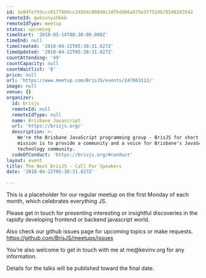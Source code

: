 ```yaml
---
id: 1e84fef93ccc0177809cc34564c80840c1dfbddb6a575e3ff52db78546283542
remoteId: qwkzxnyxhbkb
remoteIdType: meetup
status: upcoming
timeStart: '2018-05-14T08:30:00.000Z'
timeEnd: null
timeCreated: '2018-04-22T05:38:31.827Z'
timeUpdated: '2018-04-22T05:38:31.827Z'
countAttending: '49'
countCapacity: null
countWaitlist: '0'
price: null
url: 'https://www.meetup.com/BrisJS/events/247063112/'
image: null
venue: {}
organizer:
  id: brisjs
  remoteId: null
  remoteIdType: null
  name: Brisbane Javascript
  url: 'https://brisjs.org/'
  description: >-
    We're the Brisbane JavaScript programming group - BrisJS for short. Our
    mission is to provide a community and a voice for Brisbane's JavaScript
    technology community.
  codeOfConduct: 'https://brisjs.org/#conduct'
layout: event
title: The Next BrisJS - Call For Speakers
date: '2018-04-22T05:38:31.827Z'

---
```

<p>This is a placeholder for our regular meetup on the first Monday of each month, which celebrates everything JS.</p> <p>Please get in touch for presenting interesting or insightful discoveries in the rapidly developing frontend or backend javascript world.</p> <p>Also check our github issues page for upcoming topics or make requests. <a href="https://github.com/BrisJS/meetups/issues" class="linkified">https://github.com/BrisJS/meetups/issues</a></p> <p>You're also welcome to get in touch with me at me@kevinv.org for any information.</p> <p>Details for the talks will be published toward the final date.</p>
